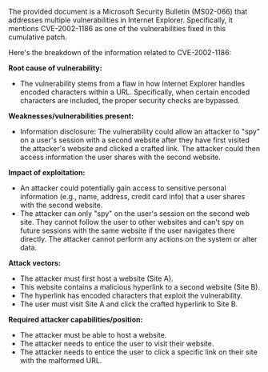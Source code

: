 The provided document is a Microsoft Security Bulletin (MS02-066) that addresses multiple vulnerabilities in Internet Explorer. Specifically, it mentions CVE-2002-1186 as one of the vulnerabilities fixed in this cumulative patch.

Here's the breakdown of the information related to CVE-2002-1186:

**Root cause of vulnerability:**
- The vulnerability stems from a flaw in how Internet Explorer handles encoded characters within a URL. Specifically, when certain encoded characters are included, the proper security checks are bypassed.

**Weaknesses/vulnerabilities present:**
- Information disclosure: The vulnerability could allow an attacker to "spy" on a user's session with a second website after they have first visited the attacker's website and clicked a crafted link. The attacker could then access information the user shares with the second website.

**Impact of exploitation:**
- An attacker could potentially gain access to sensitive personal information (e.g., name, address, credit card info) that a user shares with the second website.
- The attacker can only "spy" on the user's session on the second web site. They cannot follow the user to other websites and can't spy on future sessions with the same website if the user navigates there directly. The attacker cannot perform any actions on the system or alter data.

**Attack vectors:**
- The attacker must first host a website (Site A).
- This website contains a malicious hyperlink to a second website (Site B).
- The hyperlink has encoded characters that exploit the vulnerability.
- The user must visit Site A and click the crafted hyperlink to Site B.

**Required attacker capabilities/position:**
- The attacker must be able to host a website.
- The attacker needs to entice the user to visit their website.
- The attacker needs to entice the user to click a specific link on their site with the malformed URL.
